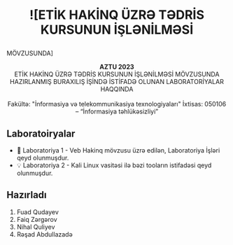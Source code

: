 # <p align="center">![ETİK HAKİNQ ÜZRƏ TƏDRİS KURSUNUN İŞLƏNİLMƏSİ
MÖVZUSUNDA]</p>

<p align="center">
  <b> AZTU 2023 </b><br>
 ETİK HAKİNQ ÜZRƏ TƏDRİS KURSUNUN İŞLƏNİLMƏSİ
MÖVZUSUNDA HAZIRLANMIŞ BURAXILIŞ İŞİNDƏ İSTİFADƏ OLUNAN LABORATORİYALAR HAQQINDA<br>
<br>
  Fakültə: "İnformasiya və telekommunikasiya texnologiyaları"
  İxtisas: 050106 – “İnformasiya təhlükəsizliyi”
</p>

## Laboratoiryalar
- 🚀 Laboratoriya 1 - Veb Hakinq mövzusu üzrə edilən, Laboratoriya İşləri qeyd olunmuşdur.
- 💡 Laboratoriya 2 - Kali Linux vasitəsi ilə bəzi tooların istifadəsi qeyd olunmuşdur.

## Hazırladı
1. Fuad Qudayev
2. Faiq Zərgərov
3. Nihal Quliyev
4. Rəşad Abdullazadə

